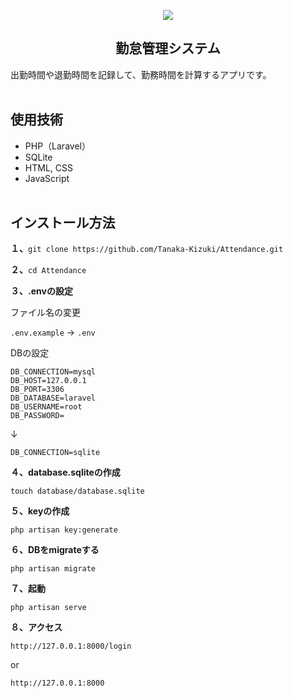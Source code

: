 <p align="center">
  <img width="６００" src="https://user-images.githubusercontent.com/39142850/100244649-85aaa200-2f7a-11eb-9ec1-4a309eb6d18c.png">
</p>
<h2 align="center">勤怠管理システム</h2>

出勤時間や退勤時間を記録して、勤務時間を計算するアプリです。<br><br>

## 使用技術

- PHP（Laravel）
- SQLite
- HTML, CSS
- JavaScript
<br><br>

## インストール方法

**１、**`git clone https://github.com/Tanaka-Kizuki/Attendance.git`

**２、**`cd Attendance`

**３、.envの設定**

ファイル名の変更

`.env.example` → `.env`

DBの設定

```
DB_CONNECTION=mysql
DB_HOST=127.0.0.1
DB_PORT=3306
DB_DATABASE=laravel
DB_USERNAME=root
DB_PASSWORD=
```

↓

```
DB_CONNECTION=sqlite
```

**４、database.sqliteの作成**

`touch database/database.sqlite`

**５、keyの作成**

`php artisan key:generate`

**６、DBをmigrateする**

`php artisan migrate`

**７、起動**

`php artisan serve`

**８、アクセス**

`http://127.0.0.1:8000/login`

or

`http://127.0.0.1:8000`
